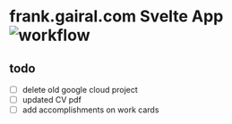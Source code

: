 # frank.gairal.com Svelte App ![workflow](https://github.com/gairal/frank-fo-svelte/actions/workflows/ci.yml/badge.svg)

## todo

- [ ] delete old google cloud project
- [ ] updated CV pdf
- [ ] add accomplishments on work cards
